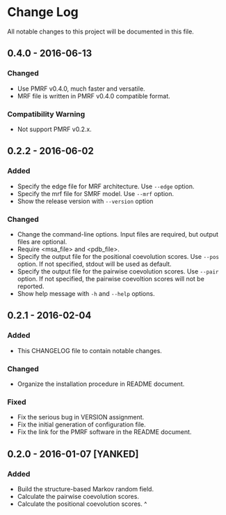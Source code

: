 # Change Log
All notable changes to this project will be documented in this file.


## 0.4.0 - 2016-06-13

### Changed
- Use PMRF v0.4.0, much faster and versatile.
- MRF file is written in PMRF v0.4.0 compatible format.

### Compatibility Warning
- Not support PMRF v0.2.x.


## 0.2.2 - 2016-06-02

### Added
- Specify the edge file for MRF architecture. Use `--edge` option.
- Specify the mrf file for SMRF model. Use `--mrf` option.
- Show the release version with `--version` option

### Changed
- Change the command-line options. Input files are required, but output files are optional.
- Require <msa_file> and <pdb_file>.
- Specify the output file for the positional coevolution scores. Use `--pos` option. If not specified, stdout will be used as default.
- Specify the output file for the pairwise coevolution scores. Use `--pair` option. If not specified, the pairwise coevoltion scores will not be reported.
- Show help message with `-h` and `--help` options.


## 0.2.1 - 2016-02-04

### Added
- This CHANGELOG file to contain notable changes.

### Changed
- Organize the installation procedure in README document.

### Fixed
- Fix the serious bug in VERSION assignment.
- Fix the initial generation of configuration file.
- Fix the link for the PMRF software in the README document.


## 0.2.0 - 2016-01-07 [YANKED]

### Added
- Build the structure-based Markov random field.
- Calculate the pairwise coevolution scores.
- Calculate the positional coevolution scores.
^